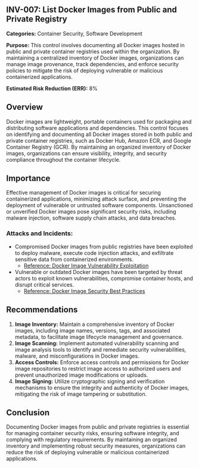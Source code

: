 ## INV-007: List Docker Images from Public and Private Registry

**Categories:** Container Security, Software Development

**Purpose:** This control involves documenting all Docker images hosted in public and private container registries used within the organization. By maintaining a centralized inventory of Docker images, organizations can manage image provenance, track dependencies, and enforce security policies to mitigate the risk of deploying vulnerable or malicious containerized applications.

**Estimated Risk Reduction (ERR):** 8%

## Overview
Docker images are lightweight, portable containers used for packaging and distributing software applications and dependencies. This control focuses on identifying and documenting all Docker images stored in both public and private container registries, such as Docker Hub, Amazon ECR, and Google Container Registry (GCR). By maintaining an organized inventory of Docker images, organizations can ensure visibility, integrity, and security compliance throughout the container lifecycle.

## Importance
Effective management of Docker images is critical for securing containerized applications, minimizing attack surface, and preventing the deployment of vulnerable or untrusted software components. Unsanctioned or unverified Docker images pose significant security risks, including malware injection, software supply chain attacks, and data breaches.

### Attacks and Incidents:
- Compromised Docker images from public registries have been exploited to deploy malware, execute code injection attacks, and exfiltrate sensitive data from containerized environments.
  - [Reference: Docker Image Vulnerability Exploitation](https://www.securityweek.com/docker-image-vulnerability-exploited-cryptocurrency-mining)
- Vulnerable or outdated Docker images have been targeted by threat actors to exploit known vulnerabilities, compromise container hosts, and disrupt critical services.
  - [Reference: Docker Image Security Best Practices](https://docs.docker.com/engine/security/security/)

## Recommendations
1. **Image Inventory:** Maintain a comprehensive inventory of Docker images, including image names, versions, tags, and associated metadata, to facilitate image lifecycle management and governance.
2. **Image Scanning:** Implement automated vulnerability scanning and image analysis tools to identify and remediate security vulnerabilities, malware, and misconfigurations in Docker images.
3. **Access Controls:** Enforce access controls and permissions for Docker image repositories to restrict image access to authorized users and prevent unauthorized image modifications or uploads.
4. **Image Signing:** Utilize cryptographic signing and verification mechanisms to ensure the integrity and authenticity of Docker images, mitigating the risk of image tampering or substitution.

## Conclusion
Documenting Docker images from public and private registries is essential for managing container security risks, ensuring software integrity, and complying with regulatory requirements. By maintaining an organized inventory and implementing robust security measures, organizations can reduce the risk of deploying vulnerable or malicious containerized applications.
